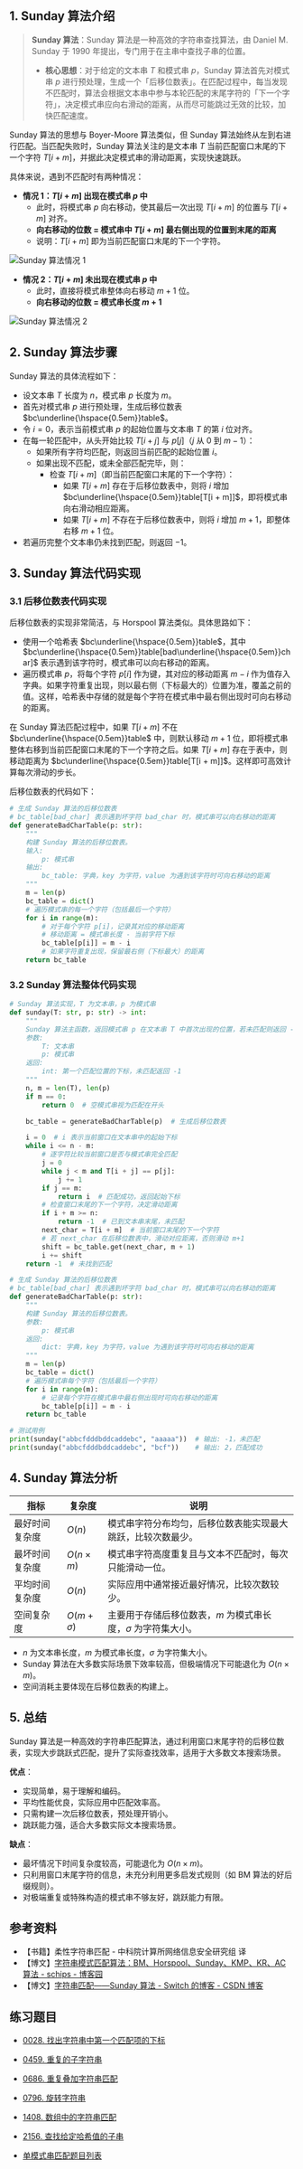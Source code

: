 ## 1. Sunday 算法介绍

> **Sunday 算法**：Sunday 算法是一种高效的字符串查找算法，由 Daniel M. Sunday 于 1990 年提出，专门用于在主串中查找子串的位置。
>
> - **核心思想**：对于给定的文本串 $T$ 和模式串 $p$，Sunday 算法首先对模式串 $p$ 进行预处理，生成一个「后移位数表」。在匹配过程中，每当发现不匹配时，算法会根据文本串中参与本轮匹配的末尾字符的「下一个字符」，决定模式串应向右滑动的距离，从而尽可能跳过无效的比较，加快匹配速度。

Sunday 算法的思想与 Boyer-Moore 算法类似，但 Sunday 算法始终从左到右进行匹配。当匹配失败时，Sunday 算法关注的是文本串 $T$ 当前匹配窗口末尾的下一个字符 $T[i + m]$，并据此决定模式串的滑动距离，实现快速跳跃。

具体来说，遇到不匹配时有两种情况：

- **情况 1：$T[i + m]$ 出现在模式串 $p$ 中**
  - 此时，将模式串 $p$ 向右移动，使其最后一次出现 $T[i + m]$ 的位置与 $T[i + m]$ 对齐。
  - **向右移动的位数 = 模式串中 $T[i + m]$ 最右侧出现的位置到末尾的距离**
  - 说明：$T[i + m]$ 即为当前匹配窗口末尾的下一个字符。

![Sunday 算法情况 1](https://qcdn.itcharge.cn/images/20240511165526.png)

- **情况 2：$T[i + m]$ 未出现在模式串 $p$ 中**
  - 此时，直接将模式串整体向右移动 $m + 1$ 位。
  - **向右移动的位数 = 模式串长度 $m + 1$**

![Sunday 算法情况 2](https://qcdn.itcharge.cn/images/20240511165540.png)

## 2. Sunday 算法步骤

Sunday 算法的具体流程如下：

- 设文本串 $T$ 长度为 $n$，模式串 $p$ 长度为 $m$。
- 首先对模式串 $p$ 进行预处理，生成后移位数表 $bc\underline{\hspace{0.5em}}table$。
- 令 $i = 0$，表示当前模式串 $p$ 的起始位置与文本串 $T$ 的第 $i$ 位对齐。
- 在每一轮匹配中，从头开始比较 $T[i + j]$ 与 $p[j]$（$j$ 从 $0$ 到 $m-1$）：
  - 如果所有字符均匹配，则返回当前匹配的起始位置 $i$。
  - 如果出现不匹配，或未全部匹配完毕，则：
    - 检查 $T[i + m]$（即当前匹配窗口末尾的下一个字符）：
      - 如果 $T[i + m]$ 存在于后移位数表中，则将 $i$ 增加 $bc\underline{\hspace{0.5em}}table[T[i + m]]$，即将模式串向右滑动相应距离。
      - 如果 $T[i + m]$ 不存在于后移位数表中，则将 $i$ 增加 $m + 1$，即整体右移 $m + 1$ 位。
- 若遍历完整个文本串仍未找到匹配，则返回 $-1$。

## 3. Sunday 算法代码实现

### 3.1 后移位数表代码实现

后移位数表的实现非常简洁，与 Horspool 算法类似。具体思路如下：

- 使用一个哈希表 $bc\underline{\hspace{0.5em}}table$，其中 $bc\underline{\hspace{0.5em}}table[bad\underline{\hspace{0.5em}}char]$ 表示遇到该字符时，模式串可以向右移动的距离。
- 遍历模式串 $p$，将每个字符 $p[i]$ 作为键，其对应的移动距离 $m - i$ 作为值存入字典。如果字符重复出现，则以最右侧（下标最大的）位置为准，覆盖之前的值。这样，哈希表中存储的就是每个字符在模式串中最右侧出现时可向右移动的距离。

在 Sunday 算法匹配过程中，如果 $T[i + m]$ 不在 $bc\underline{\hspace{0.5em}}table$ 中，则默认移动 $m + 1$ 位，即将模式串整体右移到当前匹配窗口末尾的下一个字符之后。如果 $T[i + m]$ 存在于表中，则移动距离为 $bc\underline{\hspace{0.5em}}table[T[i + m]]$。这样即可高效计算每次滑动的步长。

后移位数表的代码如下：

```python
# 生成 Sunday 算法的后移位数表
# bc_table[bad_char] 表示遇到坏字符 bad_char 时，模式串可以向右移动的距离
def generateBadCharTable(p: str):
    """
    构建 Sunday 算法的后移位数表。
    输入:
        p: 模式串
    输出:
        bc_table: 字典，key 为字符，value 为遇到该字符时可向右移动的距离
    """
    m = len(p)
    bc_table = dict()
    # 遍历模式串的每一个字符（包括最后一个字符）
    for i in range(m):
        # 对于每个字符 p[i]，记录其对应的移动距离
        # 移动距离 = 模式串长度 - 当前字符下标
        bc_table[p[i]] = m - i
        # 如果字符重复出现，保留最右侧（下标最大）的距离
    return bc_table
```

### 3.2 Sunday 算法整体代码实现

```python
# Sunday 算法实现，T 为文本串，p 为模式串
def sunday(T: str, p: str) -> int:
    """
    Sunday 算法主函数，返回模式串 p 在文本串 T 中首次出现的位置，若未匹配则返回 -1。
    参数:
        T: 文本串
        p: 模式串
    返回:
        int: 第一个匹配位置的下标，未匹配返回 -1
    """
    n, m = len(T), len(p)
    if m == 0:
        return 0  # 空模式串视为匹配在开头

    bc_table = generateBadCharTable(p)  # 生成后移位数表

    i = 0  # i 表示当前窗口在文本串中的起始下标
    while i <= n - m:
        # 逐字符比较当前窗口是否与模式串完全匹配
        j = 0
        while j < m and T[i + j] == p[j]:
            j += 1
        if j == m:
            return i  # 匹配成功，返回起始下标
        # 检查窗口末尾的下一个字符，决定滑动距离
        if i + m >= n:
            return -1  # 已到文本串末尾，未匹配
        next_char = T[i + m]  # 当前窗口末尾的下一个字符
        # 若 next_char 在后移位数表中，滑动对应距离，否则滑动 m+1
        shift = bc_table.get(next_char, m + 1)
        i += shift
    return -1  # 未找到匹配

# 生成 Sunday 算法的后移位数表
# bc_table[bad_char] 表示遇到坏字符 bad_char 时，模式串可以向右移动的距离
def generateBadCharTable(p: str):
    """
    构建 Sunday 算法的后移位数表。
    参数:
        p: 模式串
    返回:
        dict: 字典，key 为字符，value 为遇到该字符时可向右移动的距离
    """
    m = len(p)
    bc_table = dict()
    # 遍历模式串每个字符（包括最后一个字符）
    for i in range(m):
        # 记录每个字符在模式串中最右侧出现时可向右移动的距离
        bc_table[p[i]] = m - i
    return bc_table

# 测试用例
print(sunday("abbcfdddbddcaddebc", "aaaaa"))  # 输出: -1，未匹配
print(sunday("abbcfdddbddcaddebc", "bcf"))    # 输出: 2，匹配成功
```

## 4. Sunday 算法分析

| 指标         | 复杂度           | 说明                                                         |
| ------------ | ---------------- | ------------------------------------------------------------ |
| 最好时间复杂度   | $O(n)$           | 模式串字符分布均匀，后移位数表能实现最大跳跃，比较次数最少。         |
| 最坏时间复杂度   | $O(n \times m)$  | 模式串字符高度重复且与文本不匹配时，每次只能滑动一位。             |
| 平均时间复杂度   | $O(n)$           | 实际应用中通常接近最好情况，比较次数较少。                       |
| 空间复杂度     | $O(m + \sigma)$   | 主要用于存储后移位数表，$m$ 为模式串长度，$\sigma$ 为字符集大小。    |

- $n$ 为文本串长度，$m$ 为模式串长度，$\sigma$ 为字符集大小。
- Sunday 算法在大多数实际场景下效率较高，但极端情况下可能退化为 $O(n \times m)$。
- 空间消耗主要体现在后移位数表的构建上。

## 5. 总结

Sunday 算法是一种高效的字符串匹配算法，通过利用窗口末尾字符的后移位数表，实现大步跳跃式匹配，提升了实际查找效率，适用于大多数文本搜索场景。

**优点**：
- 实现简单，易于理解和编码。
- 平均性能优良，实际应用中匹配效率高。
- 只需构建一次后移位数表，预处理开销小。
- 跳跃能力强，适合大多数实际文本搜索场景。

**缺点**：
- 最坏情况下时间复杂度较高，可能退化为 $O(n \times m)$。
- 只利用窗口末尾字符的信息，未充分利用更多启发式规则（如 BM 算法的好后缀规则）。
- 对极端重复或特殊构造的模式串不够友好，跳跃能力有限。


## 参考资料

- 【书籍】柔性字符串匹配 - 中科院计算所网络信息安全研究组 译
- 【博文】[字符串模式匹配算法：BM、Horspool、Sunday、KMP、KR、AC算法 - schips - 博客园](https://www.cnblogs.com/schips/p/11098041.html)
- 【博文】[字符串匹配——Sunday 算法 - Switch 的博客 - CSDN 博客](https://blog.csdn.net/q547550831/article/details/51860017)

## 练习题目

- [0028. 找出字符串中第一个匹配项的下标](https://github.com/ITCharge/AlgoNote/tree/main/docs/solutions/0001-0099/find-the-index-of-the-first-occurrence-in-a-string.md)
- [0459. 重复的子字符串](https://github.com/ITCharge/AlgoNote/tree/main/docs/solutions/0400-0499/repeated-substring-pattern.md)
- [0686. 重复叠加字符串匹配](https://github.com/ITCharge/AlgoNote/tree/main/docs/solutions/0600-0699/repeated-string-match.md)
- [0796. 旋转字符串](https://github.com/ITCharge/AlgoNote/tree/main/docs/solutions/0700-0799/rotate-string.md)
- [1408. 数组中的字符串匹配](https://github.com/ITCharge/AlgoNote/tree/main/docs/solutions/1400-1499/string-matching-in-an-array.md)
- [2156. 查找给定哈希值的子串](https://github.com/ITCharge/AlgoNote/tree/main/docs/solutions/2100-2199/find-substring-with-given-hash-value.md)

- [单模式串匹配题目列表](https://github.com/ITCharge/AlgoNote/tree/main/docs/00_preface/00_06_categories_list.md#%E5%8D%95%E6%A8%A1%E5%BC%8F%E4%B8%B2%E5%8C%B9%E9%85%8D%E9%A2%98%E7%9B%AE)